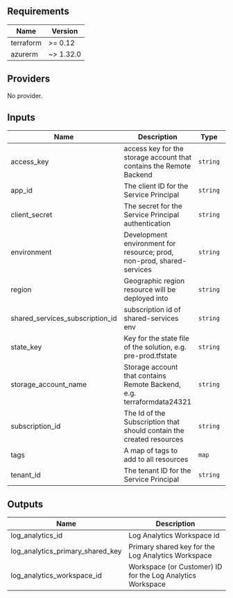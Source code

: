 ## Requirements

| Name | Version |
|------|---------|
| terraform | >= 0.12 |
| azurerm | ~> 1.32.0 |

## Providers

No provider.

## Inputs

| Name | Description | Type | Default | Required |
|------|-------------|------|---------|:--------:|
| access\_key | access key for the storage account that contains the Remote Backend | `string` | n/a | yes |
| app\_id | The client ID for the Service Principal | `string` | n/a | yes |
| client\_secret | The secret for the Service Principal authentication | `string` | n/a | yes |
| environment | Development environment for resource; prod, non-prod, shared-services | `string` | n/a | yes |
| region | Geographic region resource will be deployed into | `string` | n/a | yes |
| shared\_services\_subscription\_id | subscription id of shared-services env | `string` | n/a | yes |
| state\_key | Key for the state file of the solution, e.g. pre-prod.tfstate | `string` | n/a | yes |
| storage\_account\_name | Storage account that contains Remote Backend, e.g. terraformdata24321 | `string` | n/a | yes |
| subscription\_id | The Id of the Subscription that should contain the created resources | `string` | n/a | yes |
| tags | A map of tags to add to all resources | `map` | `{}` | no |
| tenant\_id | The tenant ID for the Service Principal | `string` | n/a | yes |

## Outputs

| Name | Description |
|------|-------------|
| log\_analytics\_id | Log Analytics Workspace id |
| log\_analytics\_primary\_shared\_key | Primary shared key for the Log Analytics Workspace |
| log\_analytics\_workspace\_id | Workspace (or Customer) ID for the Log Analytics Workspace |

